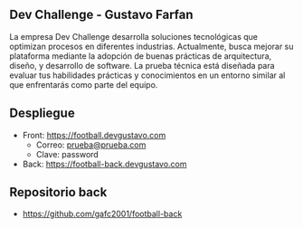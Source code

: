 ## Dev Challenge - Gustavo Farfan

La empresa Dev Challenge desarrolla soluciones tecnológicas que optimizan procesos en diferentes industrias. Actualmente, busca mejorar su plataforma mediante la adopción de buenas prácticas de arquitectura, diseño, y desarrollo de software. La prueba técnica está diseñada para evaluar tus habilidades prácticas y conocimientos en un entorno similar al que enfrentarás como parte del equipo.

## Despliegue
- Front: https://football.devgustavo.com
  - Correo: prueba@prueba.com
  - Clave: password
- Back: https://football-back.devgustavo.com


## Repositorio back
- https://github.com/gafc2001/football-back
